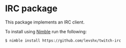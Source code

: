 # IRC package

This package implements an IRC client.

To install using [Nimble](https://github.com/nim-lang/nimble) run the following:

```
$ nimble install https://github.com/levshx/twitch-irc
```
